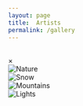 ```yaml
---
layout: page
title:  Artists
permalink: /gallery
---
```

<br>

<!-- The expanding image container -->
<div class="container-2">
  <!-- Close the image -->
  <span onclick="this.parentElement.style.display='none'" class="closebtn">&times;</span>

  <!-- Expanded image -->
  <img id="expandedImg" style="width:100%">

  <!-- Image text -->
  <div id="imgtext"></div>
</div>
<div class="row">
  <div class="column">
    <img src="/hadriana/img/IAMD-002.jpg" alt="Nature" onclick="myFunction(this);">
  </div>
  <div class="column">
    <img src="/hadriana/img/IAMD-005.jpg" alt="Snow" onclick="myFunction(this);">
  </div>
  <div class="column">
    <img src="/hadriana/img/IAMD-003.jpg" alt="Mountains" onclick="myFunction(this);">
  </div>
  <div class="column">
    <img src="/hadriana/img/tapestry.jpg" alt="Lights" onclick="myFunction(this);">
  </div>
</div>
<script>
function myFunction(imgs) {
  // Get the expanded image
  var expandImg = document.getElementById("expandedImg");
  // Get the image text
  var imgText = document.getElementById("imgtext");
  // Use the same src in the expanded image as the image being clicked on from the grid
  expandImg.src = imgs.src;
  // Use the value of the alt attribute of the clickable image as text inside the expanded image
  imgText.innerHTML = imgs.alt;
  // Show the container element (hidden with CSS)
  expandImg.parentElement.style.display = "block";
}
</script>